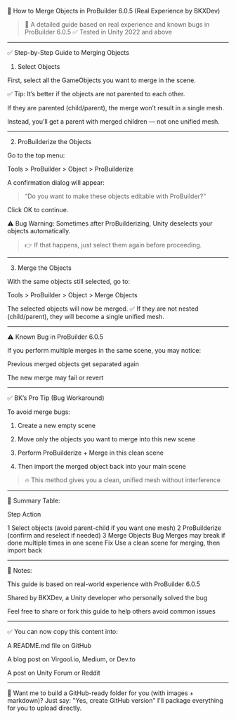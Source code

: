 📘 How to Merge Objects in ProBuilder 6.0.5 (Real Experience by BKXDev)

> 🔧 A detailed guide based on real experience and known bugs in ProBuilder 6.0.5
✅ Tested in Unity 2022 and above




---

✅ Step-by-Step Guide to Merging Objects

1. Select Objects

First, select all the GameObjects you want to merge in the scene.

✅ Tip: It’s better if the objects are not parented to each other.

If they are parented (child/parent), the merge won’t result in a single mesh.

Instead, you’ll get a parent with merged children — not one unified mesh.




---

2. ProBuilderize the Objects

Go to the top menu:

Tools > ProBuilder > Object > ProBuilderize

A confirmation dialog will appear:

> “Do you want to make these objects editable with ProBuilder?”



Click OK to continue.


⚠️ Bug Warning:
Sometimes after ProBuilderizing, Unity deselects your objects automatically.

> 👉 If that happens, just select them again before proceeding.




---

3. Merge the Objects

With the same objects still selected, go to:

Tools > ProBuilder > Object > Merge Objects

The selected objects will now be merged.
✅ If they are not nested (child/parent), they will become a single unified mesh.



---

⚠️ Known Bug in ProBuilder 6.0.5

If you perform multiple merges in the same scene, you may notice:

Previous merged objects get separated again

The new merge may fail or revert



---

✅ BK’s Pro Tip (Bug Workaround)

To avoid merge bugs:

1. Create a new empty scene


2. Move only the objects you want to merge into this new scene


3. Perform ProBuilderize + Merge in this clean scene


4. Then import the merged object back into your main scene



> 🔥 This method gives you a clean, unified mesh without interference




---

🧠 Summary Table:

Step	Action

1	Select objects (avoid parent-child if you want one mesh)
2	ProBuilderize (confirm and reselect if needed)
3	Merge Objects
Bug	Merges may break if done multiple times in one scene
Fix	Use a clean scene for merging, then import back



---

📌 Notes:

This guide is based on real-world experience with ProBuilder 6.0.5

Shared by BKXDev, a Unity developer who personally solved the bug

Feel free to share or fork this guide to help others avoid common issues



---

✅ You can now copy this content into:

A README.md file on GitHub

A blog post on Virgool.io, Medium, or Dev.to

A post on Unity Forum or Reddit



---

💬 Want me to build a GitHub-ready folder for you (with images + markdown)?
Just say: "Yes, create GitHub version"
I'll package everything for you to upload directly.
